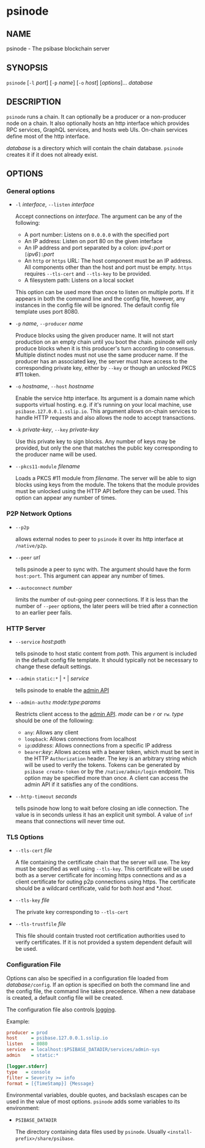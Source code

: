 # psinode

## NAME

psinode - The psibase blockchain server

## SYNOPSIS

`psinode` [`-l` *port*] [`-p` *name*] [`-o` *host*] [*options*]\.\.\. *database*

## DESCRIPTION

`psinode` runs a chain. It can optionally be a producer or a non-producer node on a chain. It also optionally hosts an http interface which provides RPC services, GraphQL services, and hosts web UIs. On-chain services define most of the http interface.

*database* is a directory which will contain the chain database. `psinode` creates it if it does not already exist.

## OPTIONS

### General options

- `-l` *interface*, `--listen` *interface*

  Accept connections on *interface*. The argument can be any of the following:

  - A port number: Listens on `0.0.0.0` with the specified port
  - An IP address: Listen on port 80 on the given interface
  - An IP address and port separated by a colon: *ipv4*`:`*port* or `[`*ipv6*`]:`*port*
  - An `http` or `https` URL: The host component must be an IP address. All components other than the host and port must be empty. `https` requires `--tls-cert` and `--tls-key` to be provided.
  - A filesystem path: Listens on a local socket

  This option can be used more than once to listen on multiple ports. If it appears in both the command line and the config file, however, any instances in the config file will be ignored. The default config file template uses port 8080.

- `-p` *name*, `--producer` *name*

  Produce blocks using the given producer name. It will not start production on an empty chain until you boot the chain. psinode will only produce blocks when it is this producer's turn according to consensus. Multiple distinct nodes must not use the same producer name. If the producer has an associated key, the server must have access to the corresponding private key, either by `--key` or though an unlocked PKCS #11 token.

- `-o` *hostname*, `--host` *hostname*

  Enable the service http interface. Its argument is a domain name which supports virtual hosting. e.g. if it's running on your local machine, use `psibase.127.0.0.1.sslip.io`. This argument allows on-chain services to handle HTTP requests and also allows the node to accept transactions.

- `-k` *private-key*, `--key` *private-key*

  Use this private key to sign blocks. Any number of keys may be provided, but only the one that matches the public key corresponding to the producer name will be used.

- `--pkcs11-module` *filename*

  Loads a PKCS #11 module from *filename*. The server will be able to sign blocks using keys from the module. The tokens that the module provides must be unlocked using the HTTP API before they can be used. This option can appear any number of times.

### P2P Network Options

- `--p2p`

  allows external nodes to peer to `psinode` it over its http interface at `/native/p2p`.

- `--peer` *url*

  tells psinode a peer to sync with. The argument should have the form `host:port`. This argument can appear any number of times.

- `--autoconnect` *number*

  limits the number of out-going peer connections. If it is less than the number of `--peer` options, the later peers will be tried after a connection to an earlier peer fails.

### HTTP Server

- `--service` *host*:*path*

  tells psinode to host static content from *path*. This argument is included in the default config file template. It should typically not be necessary to change these default settings.

- `--admin` `static:*` | `*` | *service*

  tells psinode to enable the [admin API](../administration.md#node-administrator-services)

- `--admin-authz` *mode*:*type*:*params*

  Restricts client access to the [admin API](../administration.md#node-administrator-services). *mode* can be `r` or `rw`. *type* should be one of the following:
  - `any`: Allows any client
  - `loopback`: Allows connections from localhost
  - `ip`:*address*: Allows connections from a specific IP address
  - `bearer`:*key*: Allows access with a bearer token, which must be sent in the HTTP `Authorization` header. The key is an arbitrary string which will be used to verify the tokens. Tokens can be generated by `psibase create-token` or by the `/native/admin/login` endpoint.
  This option may be specified more than once. A client can access the admin API if it satisfies any of the conditions.

- `--http-timeout` *seconds*

  tells psinode how long to wait before closing an idle connection. The value is in seconds unless it has an explicit unit symbol. A value of `inf` means that connections will never time out.

### TLS Options

- `--tls-cert` *file*

  A file containing the certificate chain that the server will use. The key must be specified as well using `--tls-key`. This certificate will be used both as a server certificate for incoming https connections and as a client certificate for outing p2p connections using https. The certificate should be a wildcard certificate, valid for both *host* and \*.*host*.

- `--tls-key` *file*

  The private key corresponding to `--tls-cert`

- `--tls-trustfile` *file*

  This file should contain trusted root certification authorities used to verify certificates. If it is not provided a system dependent default will be used.

### Configuration File

Options can also be specified in a configuration file loaded from *database*`/config`. If an option is specified on both the command line and the config file, the command line takes precedence. When a new database is created, a default config file will be created.

The configuration file also controls [logging](../configuration/logging.md).

Example:
```ini
producer = prod
host     = psibase.127.0.0.1.sslip.io
listen   = 8080
service  = localhost:$PSIBASE_DATADIR/services/admin-sys
admin    = static:*

[logger.stderr]
type   = console
filter = Severity >= info
format = [{TimeStamp}] {Message}
```

Environmental variables, double quotes, and backslash escapes can be used in the value of most options. `psinode` adds some variables to its environment:
- `PSIBASE_DATADIR`

  The directory containing data files used by `psinode`.  Usually `<install-prefix>/share/psibase`.
